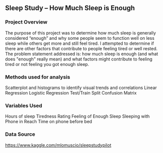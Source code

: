 ## Sleep Study – How Much Sleep is Enough

### Project Overview
The purpose of this project was to determine how much sleep is generally considered “enough” and why some people seem to function well on less sleep while others get more and still feel tired.  I attempted to determine if there are other factors that contribute to people feeling tired or well rested.  The problem statement addressed is: how much sleep is enough (and what does "enough" really mean) and what factors might contribute to feeling tired or not feeling you got enough sleep.

### Methods used for analysis
Scatterplot and histograms to identify visual trends and correlations
Linear Regression
Logistic Regression
Test/Train Split
Confusion Matrix

### Variables Used
Hours of sleep
Tiredness Rating
Feeling of Enough Sleep
Sleeping with Phone in Reach
Time on phone before bed

### Data Source
https://www.kaggle.com/mlomuscio/sleepstudypilot

